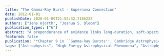 ```yaml
---
title: "The Gamma-Ray Burst - Supernova Connection"
date: 2012-01-01
publishDate: 2020-01-09T21:52:32.718622Z
authors: ["Jens Hjorth", "Joshua S. Bloom"]
publication_types: ["6"]
abstract: "A preponderance of evidence links long-duration, soft-spectrum gamma-ray bursts (GRBs) with the death of massive stars. The observations of the GRB-supernova (SN) connection present the most direct evidence of this physical link. We summarize 30 GRB-SN associations and focus on five ironclad cases, highlighting the subsequent insight into the progenitors enabled by detailed observations. We also address the SN association (or lack thereof) with several sub-classes of GRBs, finding that the X-ray Flash (XRF) population is likely associated with massive stellar death whereas short-duration events likely arise from an older population not readily capable of producing a SN concurrent with a GRB. Interestingly, a minority population of seemingly long-duration, soft-spectrum GRBs show no evidence for SN-like activity; this may be a natural consequence of the range of Ni-56 production expected in stellar deaths. <P />"
featured: false
publication: "*Chapter 9 in ``Gamma-Ray Bursts'', Cambridge Astrophysics Series 51,  eds. C. Kouveliotou, R. A. M. J. Wijers and S. Woosley, Cambridge University Press (Cambridge), p. 169-190*"
tags: ["Astrophysics", "High Energy Astrophysical Phenomena", "Astrophysics - High Energy Astrophysical Phenomena"]
---
```



